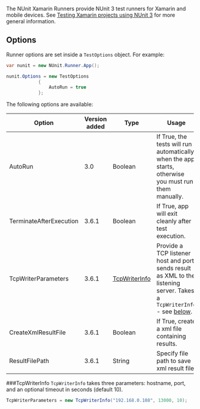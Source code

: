 The NUnit Xamarin Runners provide NUnit 3 test runners for Xamarin and mobile devices. See [Testing Xamarin projects using NUnit 3](http://www.alteridem.net/2015/12/21/testing-xamarin-projects-using-nunit-3/) for more general information.

## Options

Runner options are set inside a `TestOptions` object. For example:

```C#
var nunit = new NUnit.Runner.App();

nunit.Options = new TestOptions
            {
                AutoRun = true
            };
```

The following options are available: 

|   Option            | Version added | Type                            | Usage| 
|---------------------|---------------|---------------------------------|------|
| AutoRun             | 3.0           | Boolean                         | If True, the tests will run automatically when the app starts, otherwise you must run them manually.   |
| TerminateAfterExecution | 3.6.1     | Boolean                         | If True, app will exit cleanly after test execution.   |
| TcpWriterParameters | 3.6.1         | [TcpWriterInfo](#tcpwriterinfo) | Provide a TCP listener host and port, sends result as XML to the listening server. Takes a `TcpWriterInfo` - see [below](#tcpwriterinfo). |
| CreateXmlResultFile | 3.6.1         | Boolean                         | If True, create a xml file containing results.  |
| ResultFilePath      | 3.6.1         | String                          | Specify file path to save xml result file.      |

###TcpWriterInfo
`TcpWriterInfo` takes three parameters: hostname, port, and an optional timeout in seconds (default 10).

```C#
TcpWriterParameters = new TcpWriterInfo("192.168.0.108", 13000, 10);
```